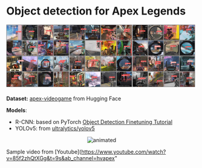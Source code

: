 # Object detection for Apex Legends

![Apex Legends Object Detection](media/apex_img.jpg)

**Dataset:** [apex-videogame](https://huggingface.co/datasets/Francesco/apex-videogame) from Hugging Face

**Models**:
  - R-CNN: based on PyTorch [Object Detection Finetuning Tutorial](https://pytorch.org/tutorials/intermediate/torchvision_tutorial.html)
  - YOLOv5: from [ultralytics/yolov5](https://github.com/ultralytics/yolov5)

<p align="center">
  <img src="media/apex_clip.gif" alt="animated" />
</p>

Sample video from [Youtube](https://www.youtube.com/watch?v=85f2zhQtXGg&t=9s&ab_channel=hvapex"

